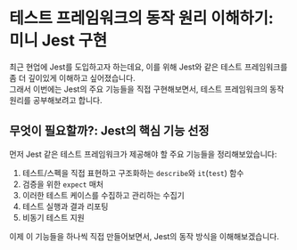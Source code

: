 # 테스트 프레임워크의 동작 원리 이해하기: 미니 Jest 구현

최근 현업에 Jest를 도입하고자 하는데요, 이를 위해 Jest와 같은 테스트 프레임워크를 좀 더 깊이있게 이해하고 싶어졌습니다.  
그래서 이번에는 Jest의 주요 기능들을 직접 구현해보면서, 테스트 프레임워크의 동작 원리를 공부해보려고 합니다.

## 무엇이 필요할까?: Jest의 핵심 기능 선정

먼저 Jest 같은 테스트 프레임워크가 제공해야 할 주요 기능들을 정리해보았습니다:

1. 테스트/스펙을 직접 표현하고 구조화하는 `describe`와 `it`(`test`) 함수
2. 검증을 위한 `expect` 매처
3. 이러한 테스트 케이스를 수집하고 관리하는 수집기
4. 테스트 실행과 결과 리포팅
5. 비동기 테스트 지원

이제 이 기능들을 하나씩 직접 만들어보면서, Jest의 동작 방식을 이해해보겠습니다.
